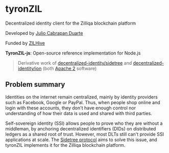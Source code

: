 # tyronZIL

Decentralized identity client for the Zilliqa blockchain platform

Developed by [Julio Cabrapan Duarte](https://github.com/julio-cabdu)

Funded by [ZILHive](https://zilhive.org/)

**TyronZIL-js**: Open-source reference implementation for Node.js
> Derivative work of [decentralized-identity/sidetree](https://github.com/decentralized-identity/sidetree) and [decentralized-identity/ion](https://github.com/decentralized-identity/ion) (both [Apache 2](https://www.apache.org/licenses/LICENSE-2.0) software)

## Problem summary

Identities on the internet remain centralized, mainly by identity providers such as Facebook, Google or PayPal. Thus, when people shop online and login with these accounts, they don't have enough control nor understanding of how their data is used and shared with third parties.

Self-sovereign identity (SSI) allows people to prove who they are without a middleman, by anchoring decentralized identifiers (DIDs) on distributed ledgers as a shared root of trust. However, most DLTs still can't provide SSI applications at scale. The [Sidetree protocol](https://identity.foundation/sidetree/spec/) aims to solve this issue, and tyronZIL implements it for the Zilliqa blockchain platform.
